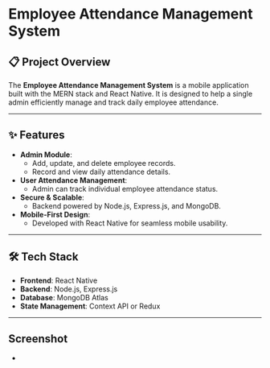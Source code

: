 # Employee Attendance Management System

## 📋 Project Overview
The **Employee Attendance Management System** is a mobile application built with the MERN stack and React Native. It is designed to help a single admin efficiently manage and track daily employee attendance.

---

## ✨ Features
- **Admin Module**:  
  - Add, update, and delete employee records.  
  - Record and view daily attendance details.
- **User Attendance Management**:  
  - Admin can track individual employee attendance status.  
- **Secure & Scalable**:  
  - Backend powered by Node.js, Express.js, and MongoDB.  
- **Mobile-First Design**:  
  - Developed with React Native for seamless mobile usability.  

---

## 🛠️ Tech Stack
- **Frontend**: React Native  
- **Backend**: Node.js, Express.js  
- **Database**: MongoDB Atlas  
- **State Management**: Context API or Redux

---

## Screenshot
- 

